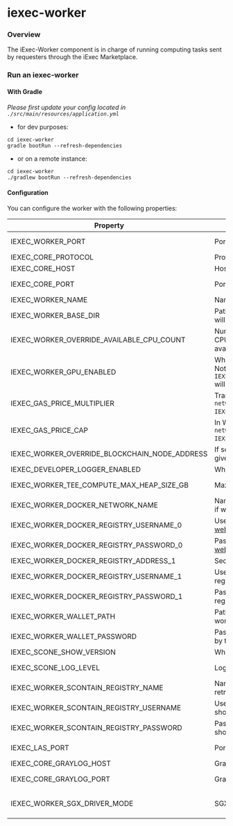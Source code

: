 # iexec-worker

### Overview

The iExec-Worker component is in charge of running computing tasks sent by requesters through the iExec Marketplace.


### Run an iexec-worker


#### With Gradle

*Please first update your config located in `./src/main/resources/application.yml`*

* for dev purposes:

```
cd iexec-worker
gradle bootRun --refresh-dependencies
```
* or on a remote instance:
```
cd iexec-worker
./gradlew bootRun --refresh-dependencies
```

#### Configuration

You can configure the worker with the following properties:

| Property                                      | Description                                                                                                                      | Values                   | Default value                                             |
|-----------------------------------------------|----------------------------------------------------------------------------------------------------------------------------------|--------------------------|-----------------------------------------------------------|
| IEXEC_WORKER_PORT                             | Port the worker's server will use.                                                                                               | Positive integer         | 13100                                                     |
| IEXEC_CORE_PROTOCOL                           | Protocol to connect to the Scheduler.                                                                                            | String                   | http                                                      |
| IEXEC_CORE_HOST                               | Host to connect to the Scheduler.                                                                                                | String                   | localhost                                                 |
| IEXEC_CORE_PORT                               | Port used by the Scheduler.                                                                                                      | Positive integer         | 13000                                                     |
| IEXEC_WORKER_NAME                             | Name the worker should be known by.                                                                                              | String                   | worker                                                    |
| IEXEC_WORKER_BASE_DIR                         | Path to the folder within which the worker will read and write tasks' inputs and outputs.                                        | String                   | /tmp/iexec-worker                                         |
| IEXEC_WORKER_OVERRIDE_AVAILABLE_CPU_COUNT     | Number of CPUs to use. If not set, n-1 CPUs will be used, where n is the number of available processors.                         | Positive integer         |                                                           |
| IEXEC_WORKER_GPU_ENABLED                      | Whether to use the GPU instead of the CPU. Note that if it is true, `IEXEC_WORKER_OVERRIDE_AVAILABLE_CPU_COUNT` will be ignored. | Boolean                  | false                                                     |
| IEXEC_GAS_PRICE_MULTIPLIER                    | Transactions will be sent with `networkGasPrice * IEXEC_GAS_PRICE_MULTIPLIER`.                                                   | Float                    | 1.3                                                       |
| IEXEC_GAS_PRICE_CAP                           | In Wei, will be used for transactions if `networkGasPrice * IEXEC_GAS_PRICE_MULTIPLIER > gasPriceCap`.                           | Integer                  | 22000000000                                               |
| IEXEC_WORKER_OVERRIDE_BLOCKCHAIN_NODE_ADDRESS | If set, will be used instead of the address given by the blockchain adapter.                                                     | String                   |                                                           |
| IEXEC_DEVELOPER_LOGGER_ENABLED                | Whether to print apps' logs.                                                                                                     | Boolean                  | false                                                     |
| IEXEC_WORKER_TEE_COMPUTE_MAX_HEAP_SIZE_GB     | Max heap size for TEE apps.                                                                                                      | Positive integer         | 8                                                         |
| IEXEC_WORKER_DOCKER_NETWORK_NAME              | Name of the network the LAS is in. Useless if worker runs only standard tasks.                                                   | String                   | iexec-worker-net                                          |
| IEXEC_WORKER_DOCKER_REGISTRY_USERNAME_0       | Username to pull apps from [docker official website](https://hub.docker.com/)                                                    | String                   |                                                           |
| IEXEC_WORKER_DOCKER_REGISTRY_PASSWORD_0       | Password to  pull apps from [docker official website](https://hub.docker.com/)                                                   | String                   |                                                           |
| IEXEC_WORKER_DOCKER_REGISTRY_ADDRESS_1        | Secondary registry address.                                                                                                      | String                   |                                                           |
| IEXEC_WORKER_DOCKER_REGISTRY_USERNAME_1       | Username to pull apps from secondary registry.                                                                                   | String                   |                                                           |
| IEXEC_WORKER_DOCKER_REGISTRY_PASSWORD_1       | Password to pull apps from secondary registry.                                                                                   | String                   |                                                           |
| IEXEC_WORKER_WALLET_PATH                      | Path to the wallet that should be used by the worker.                                                                            | String                   | ./src/main/resources/wallet/encrypted-wallet_worker1.json |
| IEXEC_WORKER_WALLET_PASSWORD                  | Password of the wallet that should be used by the worker.                                                                        | String                   | whatever                                                  |
| IEXEC_SCONE_SHOW_VERSION                      | Whether to display version of Scone.                                                                                             | Boolean                  | true                                                      |
| IEXEC_SCONE_LOG_LEVEL                         | Log level Scone should use.                                                                                                      | [0,7] or String          | debug                                                     |
| IEXEC_WORKER_SCONTAIN_REGISTRY_NAME           | Name of the registry the LAS should be retrieved from.                                                                           | String                   | registry.scontain.com:5050                                |
| IEXEC_WORKER_SCONTAIN_REGISTRY_USERNAME       | Username to connect to the registry the LAS should be retrieved from.                                                            | String                   |                                                           |
| IEXEC_WORKER_SCONTAIN_REGISTRY_PASSWORD       | Password to connect to the registry the LAS should be retrieved from.                                                            | String                   |                                                           |
| IEXEC_LAS_PORT                                | Port the LAS should be started on.                                                                                               | Positive integer         | 18766                                                     |
| IEXEC_CORE_GRAYLOG_HOST                       | Graylog host.                                                                                                                    | String                   | localhost                                                 |
| IEXEC_CORE_GRAYLOG_PORT                       | Graylog port.                                                                                                                    | Positive integer         | 12201                                                     |
| IEXEC_WORKER_SGX_DRIVER_MODE                  | SGX driver that should be used                                                                                                   | { NONE, LEGACY, NATIVE } | NONE                                                      |
